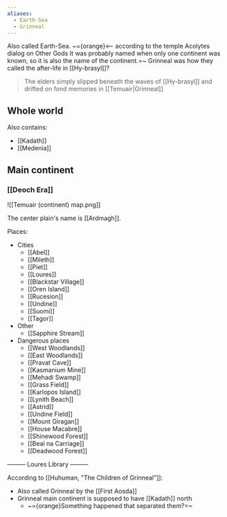 ```yaml
---
aliases:
  - Earth-Sea
  - Grinneal
---
```

Also called Earth-Sea. ~={orange}<-- according to the temple Acolytes dialog on Other Gods
It was probably named when only one continent was known, so it is also the name of the continent.=~
Grinneal was how they called the after-life in [[Hy-brasyl]]? 
> The elders simply slipped beneath the waves of [[Hy-brasyl]] and drifted on fond memories in [[Temuair|Grinneal]]
## Whole world

Also contains:
- [[Kadath]]
- [[Medenia]]

## Main continent 

### [[Deoch Era]]

![[Temuair (continent) map.png]]

The center plain's name is [[Ardmagh]].

Places:
- Cities
	- [[Abel]]
	- [[Mileth]]
	- [[Piet]]
	- [[Loures]]
	- [[Blackstar Village]]
	- [[Oren Island]]
	- [[Rucesion]]
	- [[Undine]]
	- [[Suomi]]
	- [[Tagor]]
- Other
	- [[Sapphire Stream]]
- Dangerous places
	- [[West Woodlands]]
	- [[East Woodlands]]
	- [[Pravat Cave]]
	- [[Kasmanium Mine]]
	- [[Mehadi Swamp]]
	- [[Grass Field]]
	- [[Karlopos Island]]
	- [[Lynith Beach]]
	- [[Astrid]]
	- [[Undine Field]]
	- [[Mount Giragan]]
	- [[House Macabre]]
	- [[Shinewood Forest]]
	- [[Beal na Carriage]]
	- [[Deadwood Forest]]

——— Loures Library ———

According to [[Huhuman, "The Children of Grinneal"]]:
- Also called Grinneal by the [[First Aosda]]
- Grinneal main continent is supposed to have [[Kadath]] north
	- ~={orange}Something happened that separated them?=~